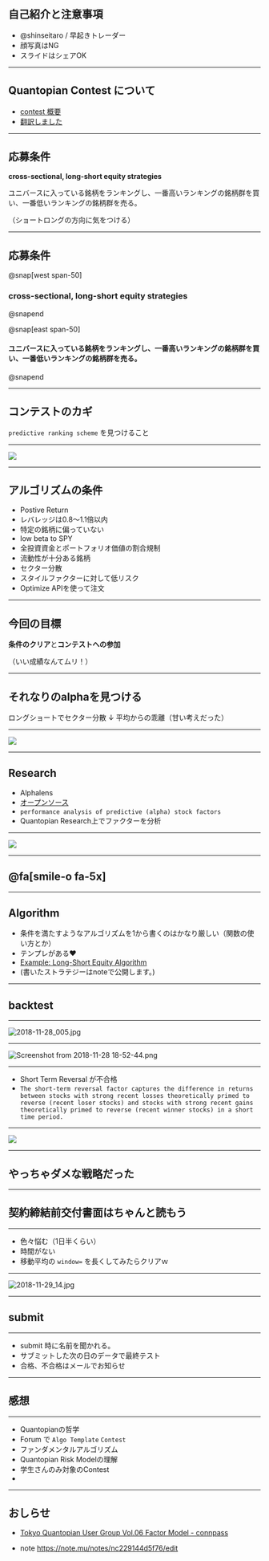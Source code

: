 ## 自己紹介と注意事項


+ @shinseitaro / 早起きトレーダー
+ 顔写真はNG
+ スライドはシェアOK

---

## Quantopian Contest について

+ [contest 概要](https://www.quantopian.com/contest)
+ [翻訳しました](https://qiita.com/shinseitaro/items/d53c83ed725873f05274)

---

## 応募条件

**cross-sectional, long-short equity strategies**

ユニバースに入っている銘柄をランキングし、一番高いランキングの銘柄群を買い、一番低いランキングの銘柄群を売る。

（ショートロングの方向に気をつける）

---

## 応募条件

@snap[west span-50]
### **cross-sectional, long-short equity strategies**
@snapend

@snap[east span-50]
#### ユニバースに入っている銘柄をランキングし、一番高いランキングの銘柄群を買い、一番低いランキングの銘柄群を売る。
@snapend


---

## コンテストのカギ

`predictive ranking scheme` を見つけること

---

![](https://d2l930y2yx77uc.cloudfront.net/production/uploads/images/8632738/picture_pc_7f1963d4cd0475fbb1d0f339243e852c.jpg)

--- 

## アルゴリズムの条件

+ Postive Return 
+ レバレッジは0.8〜1.1倍以内 
+ 特定の銘柄に偏っていない 
+ low beta to SPY 
+ 全投資資金とポートフォリオ価値の割合規制 
+ 流動性が十分ある銘柄 
+ セクター分散 
+ スタイルファクターに対して低リスク 
+ Optimize APIを使って注文

--- 

## 今回の目標

**条件のクリア**と**コンテストへの参加**

（いい成績なんてムリ！）

--- 

## それなりのalphaを見つける

ロングショートでセクター分散
↓
平均からの乖離（甘い考えだった）

---

![](https://qiita-image-store.s3.amazonaws.com/0/14019/ce087827-39c8-5ee6-994c-7a98174d23d5.png)

---

## Research 

+ Alphalens 
+ [オープンソース](https://github.com/quantopian/alphalens)
+ `performance analysis of predictive (alpha) stock factors`
+ Quantopian Research上でファクターを分析

--- 

![](https://d2l930y2yx77uc.cloudfront.net/production/uploads/images/8710762/picture_pc_e7423b3b99e651914b56848180b4efeb.jpg)

---

## @fa[smile-o fa-5x]

---

## Algorithm 

+ 条件を満たすようなアルゴリズムを1から書くのはかなり厳しい（関数の使い方とか）
+ テンプレがある:heart:
+ [Example: Long-Short Equity Algorithm](https://www.quantopian.com/lectures/example-long-short-equity-algorithm)
+ (書いたストラテジーはnoteで公開します。)


---

## backtest 

---

![2018-11-28_005.jpg](https://qiita-image-store.s3.amazonaws.com/0/14019/07f74b8b-34a3-6ddc-ab86-10d2a913617d.jpeg)

---

![Screenshot from 2018-11-28 18-52-44.png](https://qiita-image-store.s3.amazonaws.com/0/14019/a29fe5ca-f916-e7a7-e10b-66928360bf53.png)

---

+ Short Term Reversal が不合格
+ `The short-term reversal factor captures the difference in returns between stocks with strong recent losses theoretically primed to reverse (recent loser stocks) and stocks with strong recent gains theoretically primed to reverse (recent winner stocks) in a short time period.`
 
---

![](http://res.cloudinary.com/sagacity/image/upload/c_crop,h_800,w_616,x_0,y_0/c_scale,w_640/v1419879339/iVegJ35_xfjlfu.gif)

---

## やっちゃダメな戦略だった

---

## 契約締結前交付書面はちゃんと読もう

---

+ 色々悩む（1日半くらい）
+ 時間がない
+ 移動平均の `window=` を長くしてみたらクリアｗ

---

![2018-11-29_14.jpg](https://qiita-image-store.s3.amazonaws.com/0/14019/fc54f46e-655f-bf74-77f4-b6bb2d08b5a1.jpeg)

---

## submit 

---

+ submit 時に名前を聞かれる。
+ サブミットした次の日のデータで最終テスト
+ 合格、不合格はメールでお知らせ
 
---

## 感想

---

+ Quantopianの哲学
+ Forum で `Algo Template` `Contest` 
+ ファンダメンタルアルゴリズム
+ Quantopian Risk Modelの理解
+ 学生さんのみ対象のContest
+ 
---

## おしらせ

+ [Tokyo Quantopian User Group Vol.06 Factor Model - connpass](https://quantopian-tokyo.connpass.com/event/105587/)

+ note https://note.mu/notes/nc229144d5f76/edit





